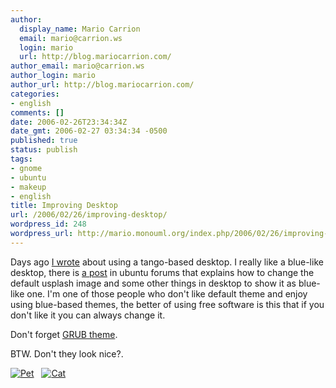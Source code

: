 ```yaml
---
author:
  display_name: Mario Carrion
  email: mario@carrion.ws
  login: mario
  url: http://blog.mariocarrion.com/
author_email: mario@carrion.ws
author_login: mario
author_url: http://blog.mariocarrion.com/
categories:
- english
comments: []
date: 2006-02-26T23:34:34Z
date_gmt: 2006-02-27 03:34:34 -0500
published: true
status: publish
tags:
- gnome
- ubuntu
- makeup
- english
title: Improving Desktop
url: /2006/02/26/improving-desktop/
wordpress_id: 248
wordpress_url: http://mario.monouml.org/index.php/2006/02/26/improving-desktop/
---
```


<p>Days ago <a href="http://mario.monouml.org/index.php/2006/02/19/tango/">I wrote</a> about using a tango-based desktop. I really like a blue-like desktop, there is <a href="http://ubuntuforums.org/archive/index.php/t-83009.html">a post</a> in ubuntu forums that explains how to change the default usplash image and some other things in desktop to show it as blue-like one. I'm one of those people who don't like default theme and enjoy using blue-based themes, the better of using free software is this that if you don't like it you can always change it.</p>
<p>Don't forget <a href="http://www.gnome-look.org/content/show.php?content=29962">GRUB theme</a>.</p>
<p>BTW. Don't they look nice?.</p>
<p><a href="http://static.flickr.com/38/105097749_eee89db828_o.jpg"><img src="http://static.flickr.com/38/105097749_eee89db828_m.jpg" alt="Pet" /></a>&nbsp;&nbsp;&nbsp;<a href="http://static.flickr.com/35/105098484_73aa36d3e0_o.jpg"><img src="http://static.flickr.com/35/105098484_73aa36d3e0_m.jpg" alt="Cat" /></a></p>
